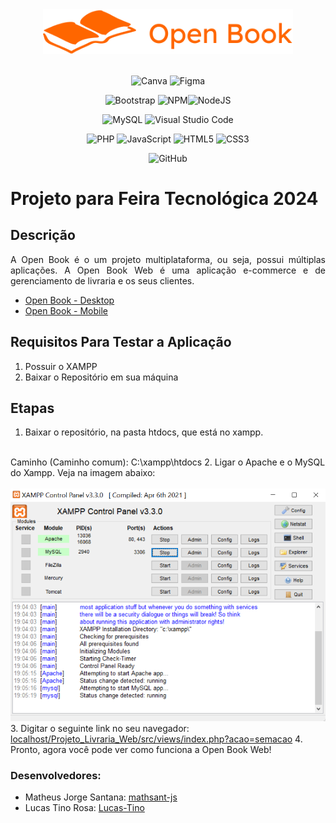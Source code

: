 <div align="center">
  <img src="src/assets/imgs/static/logo.svg" alt="Logo Open Book" width="400">
</div>

<br>

<div align="center">

![Canva](https://img.shields.io/badge/Canva-%2300C4CC.svg?style=for-the-badge&logo=Canva&logoColor=white)
![Figma](https://img.shields.io/badge/figma-%23F24E1E.svg?style=for-the-badge&logo=figma&logoColor=white)

![Bootstrap](https://img.shields.io/badge/bootstrap-%238511FA.svg?style=for-the-badge&logo=bootstrap&logoColor=white)
![NPM](https://img.shields.io/badge/NPM-%23CB3837.svg?style=for-the-badge&logo=npm&logoColor=white)![NodeJS](https://img.shields.io/badge/node.js-6DA55F?style=for-the-badge&logo=node.js&logoColor=white)

![MySQL](https://img.shields.io/badge/mysql-4479A1.svg?style=for-the-badge&logo=mysql&logoColor=white)
![Visual Studio Code](https://img.shields.io/badge/Visual%20Studio%20Code-0078d7.svg?style=for-the-badge&logo=visual-studio-code&logoColor=white)

![PHP](https://img.shields.io/badge/php-%23777BB4.svg?style=for-the-badge&logo=php&logoColor=white)
![JavaScript](https://img.shields.io/badge/javascript-%23323330.svg?style=for-the-badge&logo=javascript&logoColor=%23F7DF1E)
![HTML5](https://img.shields.io/badge/html5-%23E34F26.svg?style=for-the-badge&logo=html5&logoColor=white)
![CSS3](https://img.shields.io/badge/css3-%231572B6.svg?style=for-the-badge&logo=css3&logoColor=white)

![GitHub](https://img.shields.io/badge/github-%23121011.svg?style=for-the-badge&logo=github&logoColor=white)
</div>

# Projeto para Feira Tecnológica 2024

## Descrição

<p style="text-align: justify;">A Open Book é o um projeto multiplataforma, ou seja, possui múltiplas aplicações. A Open Book Web é uma aplicação e-commerce e de gerenciamento de livraria e os seus clientes.</p>

<ul>
  <li>
    <a href="https://github.com/mathsant-js/Projeto_Livraria_Desktop">Open Book - Desktop</a>
  </li>
  <li>
    <a href="https://github.com/mathsant-js/Projeto_Livraria_Mobile/tree/reworked">Open Book - Mobile</a>
  </li>
</ul>

## Requisitos Para Testar a Aplicação
1. Possuir o XAMPP
2. Baixar o Repositório em sua máquina

## Etapas

1. Baixar o repositório, na pasta htdocs, que está no xampp. 
<br>
Caminho (Caminho comum): C:\xampp\htdocs
2. Ligar o Apache e o MySQL do Xampp. Veja na imagem abaixo: 
<br>
<br>
<img src="docs/imgs/xamppControlPanelpng.png">
3. Digitar o seguinte link no seu navegador: <a href="localhost/Projeto_Livraria_Web/src/views/index.php?acao=semacao">localhost/Projeto_Livraria_Web/src/views/index.php?acao=semacao</a>
4. Pronto, agora você pode ver como funciona a Open Book Web!

### <p style="font-weight: bold">Desenvolvedores:</p>

<ul>
  <li>Matheus Jorge Santana: <a href="https://github.com/mathsant-js" target="_blank">mathsant-js</a></li>
  <li>Lucas Tino Rosa: <a href="https://github.com/Lucas-Tino">Lucas-Tino</a></li>
</ul>
